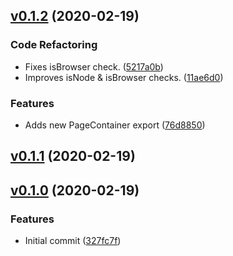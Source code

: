 <a name="v0.1.2"></a>
## [v0.1.2](https://github.com/alexseitsinger/react-fixed-header-layout/compare/v0.1.1...v0.1.2) (2020-02-19)

### Code Refactoring
- Fixes isBrowser check. ([5217a0b](https://github.com/alexseitsinger/react-fixed-header-layout/commit/5217a0b53a71b27e7b61f3f47a99bc755ea54c54))
- Improves isNode & isBrowser checks. ([11ae6d0](https://github.com/alexseitsinger/react-fixed-header-layout/commit/11ae6d0ea094b3983863228e4c7eda9b1bea4717))

### Features
- Adds new PageContainer export ([76d8850](https://github.com/alexseitsinger/react-fixed-header-layout/commit/76d88505e3c9973148882404daed6f83e30c2a66))


<a name="v0.1.1"></a>
## [v0.1.1](https://github.com/alexseitsinger/react-fixed-header-layout/compare/v0.1.0...v0.1.1) (2020-02-19)


<a name="v0.1.0"></a>
## [v0.1.0](https://github.com/alexseitsinger/react-fixed-header-layout/compare/327fc7f228e6972a49515844137c9430e334184a...v0.1.0) (2020-02-19)

### Features
- Initial commit ([327fc7f](https://github.com/alexseitsinger/react-fixed-header-layout/commit/327fc7f228e6972a49515844137c9430e334184a))


